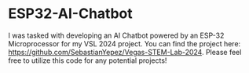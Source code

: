 # ESP32-AI-Chatbot
I was tasked with developing an AI Chatbot powered by an ESP-32 Microprocessor for my VSL 2024 project. You can find the project here: https://github.com/SebastianYepez/Vegas-STEM-Lab-2024. Please feel free to utilize this code for any potential projects!
